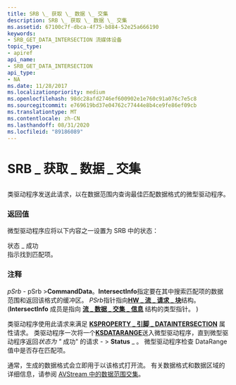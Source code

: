 ```yaml
---
title: SRB \_ 获取 \_ 数据 \_ 交集
description: SRB \_ 获取 \_ 数据 \_ 交集
ms.assetid: 67100c7f-dbca-4f75-b884-52e25a666190
keywords:
- SRB_GET_DATA_INTERSECTION 流媒体设备
topic_type:
- apiref
api_name:
- SRB_GET_DATA_INTERSECTION
api_type:
- NA
ms.date: 11/28/2017
ms.localizationpriority: medium
ms.openlocfilehash: 98dc28afd2746ef600902e1e760c91a076c7e5c8
ms.sourcegitcommit: e769619bd37e04762c77444e8b4ce9fe86ef09cb
ms.translationtype: MT
ms.contentlocale: zh-CN
ms.lasthandoff: 08/31/2020
ms.locfileid: "89186089"
---
```

# <a name="srb_get_data_intersection"></a>SRB \_ 获取 \_ 数据 \_ 交集


## <span id="ddk_srb_get_data_intersection_ks"></span><span id="DDK_SRB_GET_DATA_INTERSECTION_KS"></span>


类驱动程序发送此请求，以在数据范围内查询最佳匹配数据格式的微型驱动程序。

### <a name="span-idreturn_valuespanspan-idreturn_valuespanreturn-value"></a><span id="return_value"></span><span id="RETURN_VALUE"></span>返回值

微型驱动程序应将以下内容之一设置为 SRB 中的状态：

<span id="STATUS_SUCCESS"></span><span id="status_success"></span>状态 \_ 成功  
指示找到匹配项。

### <a name="comments"></a>注释

*pSrb* - pSrb &gt;**CommandData**。**IntersectInfo**指定要在其中搜索匹配项的数据范围和返回该格式的缓冲区。 *PSrb*指针指向[**HW \_ 流 \_ 请求 \_ 块**](/windows-hardware/drivers/ddi/strmini/ns-strmini-_hw_stream_request_block)结构。  (**IntersectInfo** 成员是指向 [**流 \_ 数据 \_ 交集 \_ 信息**](/windows-hardware/drivers/ddi/strmini/ns-strmini-_stream_data_intersect_info) 结构的类型指针。 ) 

类驱动程序使用此请求来满足 [**KSPROPERTY \_ 引脚 \_ DATAINTERSECTION**](ksproperty-pin-dataintersection.md) 属性请求。 类驱动程序一次将一个[**KSDATARANGE**](/previous-versions/ff561658(v=vs.85))送入微型驱动程序，直到微型驱动程序返回*状态为 "* 成功" 的请求 - &gt; **Status** \_ 。 微型驱动程序检查 DataRange 值中是否存在匹配项。

通常，生成的数据格式会立即用于以该格式打开流。 有关数据格式和数据区域的详细信息，请参阅 [AVStream 中的数据范围交集](./data-range-intersections-in-avstream.md)。

 

